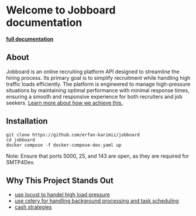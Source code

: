 # Welcome to Jobboard documentation

<b><a href="https://erfan-karimii.github.io/jobboard/">full documentation</a></b>

## About

Jobboard is an online recruiting platform API designed to streamline the hiring process. Its primary goal is to simplify recruitment while handling high traffic loads efficiently. The platform is engineered to manage high-pressure situations by maintaining optimal performance with minimal response times, ensuring a smooth and responsive experience for both recruiters and job seekers. [Learn more about how we achieve this.](https://erfan-karimii.github.io/jobboard/high-pressure/)


## Installation

    git clone https://github.com/erfan-karimii/jobboard
    cd jobboard
    docker compose -f docker-compose-dev.yaml up

Note: Ensure that ports 5000, 25, and 143 are open, as they are required for SMTP4Dev.

## Why This Project Stands Out

* [use locust to handel high load pressure](https://erfan-karimii.github.io/jobboard/high-pressure/)
* [use celery for handling background processing and task scheduling](https://erfan-karimii.github.io/jobboard/celery/)
* [cash strategies](https://erfan-karimii.github.io/jobboard/cash/)
